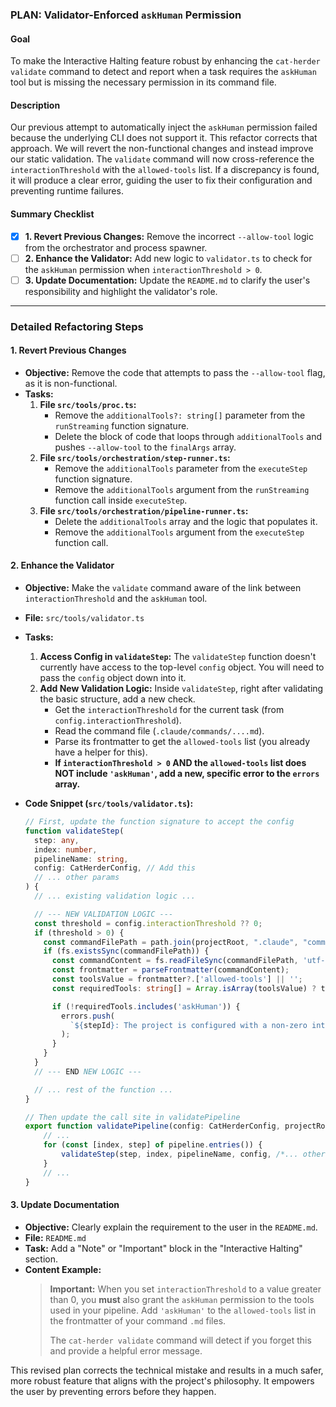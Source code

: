 

### **PLAN: Validator-Enforced `askHuman` Permission**

#### **Goal**

To make the Interactive Halting feature robust by enhancing the `cat-herder validate` command to detect and report when a task requires the `askHuman` tool but is missing the necessary permission in its command file.

#### **Description**

Our previous attempt to automatically inject the `askHuman` permission failed because the underlying CLI does not support it. This refactor corrects that approach. We will revert the non-functional changes and instead improve our static validation. The `validate` command will now cross-reference the `interactionThreshold` with the `allowed-tools` list. If a discrepancy is found, it will produce a clear error, guiding the user to fix their configuration and preventing runtime failures.

#### **Summary Checklist**

-   [x] **1. Revert Previous Changes:** Remove the incorrect `--allow-tool` logic from the orchestrator and process spawner.
-   [ ] **2. Enhance the Validator:** Add new logic to `validator.ts` to check for the `askHuman` permission when `interactionThreshold > 0`.
-   [ ] **3. Update Documentation:** Update the `README.md` to clarify the user's responsibility and highlight the validator's role.

---

### **Detailed Refactoring Steps**

#### 1. Revert Previous Changes

*   **Objective:** Remove the code that attempts to pass the `--allow-tool` flag, as it is non-functional.
*   **Tasks:**
    1.  **File `src/tools/proc.ts`:**
        *   Remove the `additionalTools?: string[]` parameter from the `runStreaming` function signature.
        *   Delete the block of code that loops through `additionalTools` and pushes `--allow-tool` to the `finalArgs` array.
    2.  **File `src/tools/orchestration/step-runner.ts`:**
        *   Remove the `additionalTools` parameter from the `executeStep` function signature.
        *   Remove the `additionalTools` argument from the `runStreaming` function call inside `executeStep`.
    3.  **File `src/tools/orchestration/pipeline-runner.ts`:**
        *   Delete the `additionalTools` array and the logic that populates it.
        *   Remove the `additionalTools` argument from the `executeStep` function call.

#### 2. Enhance the Validator

*   **Objective:** Make the `validate` command aware of the link between `interactionThreshold` and the `askHuman` tool.
*   **File:** `src/tools/validator.ts`
*   **Tasks:**
    1.  **Access Config in `validateStep`:** The `validateStep` function doesn't currently have access to the top-level `config` object. You will need to pass the `config` object down into it.
    2.  **Add New Validation Logic:** Inside `validateStep`, right after validating the basic structure, add a new check.
        *   Get the `interactionThreshold` for the current task (from `config.interactionThreshold`).
        *   Read the command file (`.claude/commands/....md`).
        *   Parse its frontmatter to get the `allowed-tools` list (you already have a helper for this).
        *   **If `interactionThreshold > 0` AND the `allowed-tools` list does NOT include `'askHuman'`, add a new, specific error to the `errors` array.**

*   **Code Snippet (`src/tools/validator.ts`):**

    ```typescript
    // First, update the function signature to accept the config
    function validateStep(
      step: any, 
      index: number, 
      pipelineName: string,
      config: CatHerderConfig, // Add this
      // ... other params
    ) {
      // ... existing validation logic ...

      // --- NEW VALIDATION LOGIC ---
      const threshold = config.interactionThreshold ?? 0;
      if (threshold > 0) {
        const commandFilePath = path.join(projectRoot, ".claude", "commands", `${step.command}.md`);
        if (fs.existsSync(commandFilePath)) {
          const commandContent = fs.readFileSync(commandFilePath, 'utf-8');
          const frontmatter = parseFrontmatter(commandContent);
          const toolsValue = frontmatter?.['allowed-tools'] || '';
          const requiredTools: string[] = Array.isArray(toolsValue) ? toolsValue : toolsValue.split(',').map(t => t.trim());

          if (!requiredTools.includes('askHuman')) {
            errors.push(
              `${stepId}: The project is configured with a non-zero interactionThreshold, but this step's command file ('${step.command}.md') is missing the 'askHuman' permission in its 'allowed-tools' list.`
            );
          }
        }
      }
      // --- END NEW LOGIC ---

      // ... rest of the function ...
    }

    // Then update the call site in validatePipeline
    export function validatePipeline(config: CatHerderConfig, projectRoot: string): ValidationResult {
        // ...
        for (const [index, step] of pipeline.entries()) {
            validateStep(step, index, pipelineName, config, /*... other args*/); // Pass config in
        }
        // ...
    }
    ```

#### 3. Update Documentation

*   **Objective:** Clearly explain the requirement to the user in the `README.md`.
*   **File:** `README.md`
*   **Task:** Add a "Note" or "Important" block in the "Interactive Halting" section.
*   **Content Example:**
    > **Important:** When you set `interactionThreshold` to a value greater than 0, you **must** also grant the `askHuman` permission to the tools used in your pipeline. Add `'askHuman'` to the `allowed-tools` list in the frontmatter of your command `.md` files.
    >
    > The `cat-herder validate` command will detect if you forget this and provide a helpful error message.

This revised plan corrects the technical mistake and results in a much safer, more robust feature that aligns with the project's philosophy. It empowers the user by preventing errors before they happen.